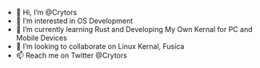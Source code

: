 - 👋 Hi, I’m @Crytors
- 👀 I’m interested in OS Development
- 🌱 I’m currently learning Rust and Developing My Own Kernal for PC and Mobile Devices
- 💞️ I’m looking to collaborate on Linux Kernal, Fusica
- 📫 Reach me on Twitter @Crytors

<!---
crytors/crytors is a ✨ special ✨ repository because its `README.md` (this file) appears on your GitHub profile.
You can click the Preview link to take a look at your changes.
--->
